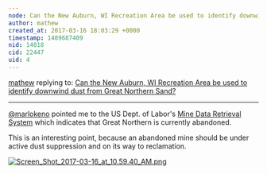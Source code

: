 ```yaml
---
node: Can the New Auburn, WI Recreation Area be used to identify downwind dust from Great Northern Sand?
author: mathew
created_at: 2017-03-16 18:03:29 +0000
timestamp: 1489687409
nid: 14018
cid: 22447
uid: 4
---
```




[mathew](../profile/mathew) replying to: [Can the New Auburn, WI Recreation Area be used to identify downwind dust from Great Northern Sand?](../notes/mathew/03-15-2017/can-the-new-auburn-wi-recreation-area-be-used-to-identify-downwind-dust-from-great-northern-sand)

----
[@marlokeno](/profile/marlokeno) pointed me to the US Dept. of Labor's [Mine Data Retrieval System](https://arlweb.msha.gov/drs/drshome.HTM) which indicates that Great Northern is currently abandoned.  

This is an interesting point, because an abandoned mine should be under active dust suppression and on its way to reclamation. 

[![Screen_Shot_2017-03-16_at_10.59.40_AM.png](https://publiclab.org/system/images/photos/000/019/849/large/Screen_Shot_2017-03-16_at_10.59.40_AM.png)](https://publiclab.org/system/images/photos/000/019/849/original/Screen_Shot_2017-03-16_at_10.59.40_AM.png)

